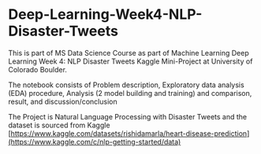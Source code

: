 # Deep-Learning-Week4-NLP-Disaster-Tweets

This is part of MS Data Science Course as part of Machine Learning Deep Learning Week 4: NLP Disaster Tweets Kaggle Mini-Project at University of Colorado Boulder.

The notebook consists of Problem description, Exploratory data analysis (EDA) procedure, Analysis (2 model building and training) and comparison, result, and discussion/conclusion

The Project is Natural Language Processing with Disaster Tweets and the dataset is sourced from Kaggle [https://www.kaggle.com/datasets/rishidamarla/heart-disease-prediction](https://www.kaggle.com/c/nlp-getting-started/data)

